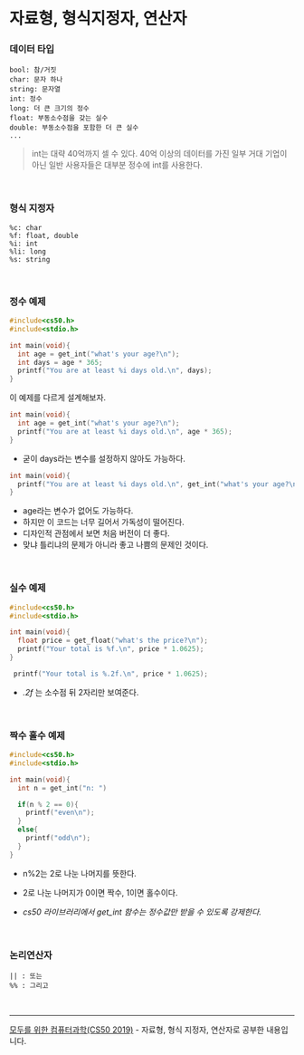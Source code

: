 # 자료형, 형식지정자, 연산자

### 데이터 타입

```
bool: 참/거짓
char: 문자 하나
string: 문자열
int: 정수
long: 더 큰 크기의 정수
float: 부동소수점을 갖는 실수
double: 부동소수점을 포함한 더 큰 실수
...
```

> int는 대략 40억까지 셀 수 있다. 40억 이상의 데이터를 가진 일부 거대 기업이 아닌 일반 사용자들은 대부분 정수에 int를 사용한다.

<br>

### 형식 지정자

```
%c: char
%f: float, double
%i: int
%li: long
%s: string
```

<br>

### 정수 예제

```c
#include<cs50.h>
#include<stdio.h>

int main(void){
  int age = get_int("what's your age?\n");
  int days = age * 365;
  printf("You are at least %i days old.\n", days);
}
```

이 예제를 다르게 설계해보자.

```c
int main(void){
  int age = get_int("what's your age?\n");
  printf("You are at least %i days old.\n", age * 365);
}
```

- 굳이 days라는 변수를 설정하지 않아도 가능하다.

```c
int main(void){
  printf("You are at least %i days old.\n", get_int("what's your age?\n") * 365);
}
```

- age라는 변수가 없어도 가능하다.
- 하지만 이 코드는 너무 길어서 가독성이 떨어진다.
- 디자인적 관점에서 보면 처음 버전이 더 좋다.
- 맞냐 틀리냐의 문제가 아니라 좋고 나쁨의 문제인 것이다.

<br>

### 실수 예제

```c
#include<cs50.h>
#include<stdio.h>

int main(void){
  float price = get_float("what's the price?\n");
  printf("Your total is %f.\n", price * 1.0625);
}
```

```c
 printf("Your total is %.2f.\n", price * 1.0625);
```

- <i>.2f</i> 는 소수점 뒤 2자리만 보여준다.

<br>

### 짝수 홀수 예제

```c
#include<cs50.h>
#include<stdio.h>

int main(void){
  int n = get_int("n: ")

  if(n % 2 == 0){
    printf("even\n");
  }
  else{
    printf("odd\n");
  }
}
```

- n%2는 2로 나눈 나머지를 뜻한다.
- 2로 나눈 나머지가 0이면 짝수, 1이면 홀수이다.

- <i>cs50 라이브러리에서 get_int 함수는 정수값만 받을 수 있도록 강제한다.</i>

<br>

### 논리연산자

```
|| : 또는
%% : 그리고
```

<br>
<hr>
<a href="https://www.boostcourse.org/cs112">모두를 위한 컴퓨터과학(CS50 2019)</a> - 자료형, 형식 지정자, 연산자로 공부한 내용입니다.
